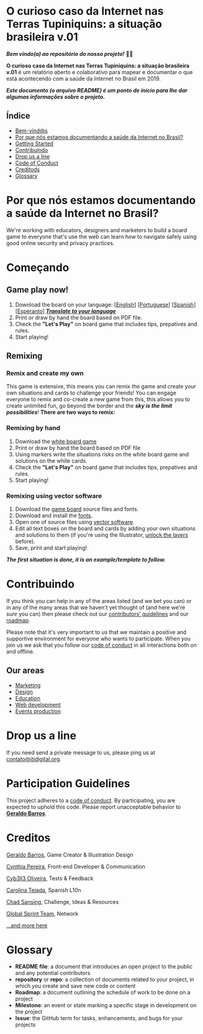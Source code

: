 O curioso caso da Internet nas Terras Tupiniquins: a situação brasileira v.01
======================
***Bem vindo(a) ao repositório do nosso projeto!*** 🎉🆙

**O curioso caso da Internet nas Terras Tupiniquins: a situação brasileira v.01** é um relatório aberto e colaborativo para mapear e documentar o que está acontecendo com a saúde da Internet no Brasil em 2019.

***Este documento (o arquivo README) é um ponto de início para lhe dar algumas informações sobre o projeto.***

## Índice
* [Bem-vind@s](# )
* [Por que nós estamos documentando a saúde da Internet no Brasil?](#por-que-nós-estamos-documentando-a-saúde-da-Internet-no-brasil-?)
* [Getting Started](#getting-started)
* [Contribuindo](#contributindo)
* [Drop us a line](#drop-us-a-line)
* [Code of Conduct](#participation-guidelines)
* [Creditods](#creditos)
* [Glossary](#glossary)

# Por que nós estamos documentando a saúde da Internet no Brasil?
We're working with educators, designers and marketers to build a board game to everyone that's use the web can learn how to navigate safely using good online security and privacy practices.

# Começando
## Game play now!
1. Download the board on your language: [[English](https://github.com/itidigitalbr/privacy-board-game/blob/master/board/privacy_board_game_en-us.pdf)] [[Portuguese](https://github.com/itidigitalbr/privacy-board-game/blob/master/board/privacy_board_game_pt-br.pdf)] [[Spanish](https://github.com/itidigitalbr/privacy-board-game/blob/master/board/privacy_board_game_es.pdf)] [[Esperanto](https://github.com/itidigitalbr/privacy-board-game/raw/master/board/privacy_board_game_eo.pdf)] ***[Translate to your language](https://www.poeditor.com/join/project/HnVTl9QYVp)***
2. Print or draw by hand the board based on PDF file.
3. Check the **"Let's Play"** on board game that includes tips, prepatives and rules.
4. Start playing!

## Remixing
### Remix and create my own
This game is extensive, this means you can remix the game and create your own situations and cards to challenge your friends! You can engage everyone to remix and co-create a new game from this, this allows you to create unlimited fun, go beyond the border and the ***sky is the limit possibilities***! **There are two ways to remix:**

### Remixing by hand
1. Download the [white board game](https://github.com/itidigitalbr/privacy-board-game/raw/master/board/privacy_board_game_remix_your_own.pdf)
2. Print or draw by hand the board based on PDF file
3. Using markers write the situations risks on the white board game and solutions on the white cards.
4. Check the **"Let's Play"** on board game that includes tips, prepatives and rules.
5. Start playing!

### Remixing using vector software
1. Download the [game board](https://github.com/itidigitalbr/privacy-board-game/tree/master/board) source files and fonts.
2. Download and install the [fonts](https://github.com/itidigitalbr/privacy-board-game/blob/master/board/fonts.md).
3. Open one of source files using [vector software](http://www.creativebloq.com/illustrator/alternative-to-illustrator-1131664).
4. Edit all text boxes on the board and cards by adding your own situations and solutions to them (if you're using the Illustrator, [unlock the layers](https://helpx.adobe.com/illustrator/using/locking-hiding-deleting-objects.html) before).
5. Save, print and start playing!

***The first situation is done, it is an example/template to follow.***

# Contribuindo
If you think you can help in any of the areas listed (and we bet you can) or in any of the many areas that we haven't yet thought of (and here we're *sure* you can) then please check out our [contributors' guidelines](CONTRIBUTING.md) and our [roadmap](https://github.com/itidigitalbr/privacy-board-game/issues/25).

Please note that it's very important to us that we maintain a positive and supportive environment for everyone who wants to participate. When you join us we ask that you follow our [code of conduct](CODE_OF_CONDUCT.md) in all interactions both on and offline.

## Our areas
- [Marketing](https://github.com/itidigitalbr/privacy-board-game/milestone/5)
- [Design](https://github.com/itidigitalbr/privacy-board-game/milestone/1)
- [Education](https://github.com/itidigitalbr/privacy-board-game/milestone/3)
- [Web development](https://github.com/itidigitalbr/privacy-board-game/milestone/4)
- [Events production](https://github.com/itidigitalbr/privacy-board-game/milestone/2)


# Drop us a line
If you need send a private message to us, please ping us at contato@itidigital.org.

# Participation Guidelines

This project adheres to a [code of conduct](CODE_OF_CONDUCT.md). By participating, you are expected to uphold this code. Please report unacceptable behavior to **[Geraldo Barros](http://telegram.me/geraldobarros)**.

# Creditos
[Geraldo Barros](https://reps.mozilla.org/u/geraldobarros/), Game Creator & Illustration Design

[Cynthia Pereira](https://reps.mozilla.org/u/cynthiapereira/), Front-end Developer & Communication

[Cyb3ll3 Oliveira](https://mozillians.org/pt-BR/u/cyb3ll3/), Tests & Feedback

[Carolina Tejada](https://twitter.com/cctalvarez), Spanish L10n

[Chad Sansing](https://twitter.com/chadsansing), Challenge, Ideas & Resources

[Global Sprint Team](https://mozilla.github.io/global-sprint/), Network

[...and more here](https://github.com/itidigitalbr/privacy-board-game/graphs/contributors)

# Glossary
* **README file**: a document that introduces an open project to the public and any potential contributors
* **repository** or **repo**: a collection of documents related to your project, in which you create and save new code or content
* **Roadmap**: a document outlining the schedule of work to be done on a project
* **Milestone**: an event or state marking a specific stage in development on the project
* **Issue**: the GitHub term for tasks, enhancements, and bugs for your projects

